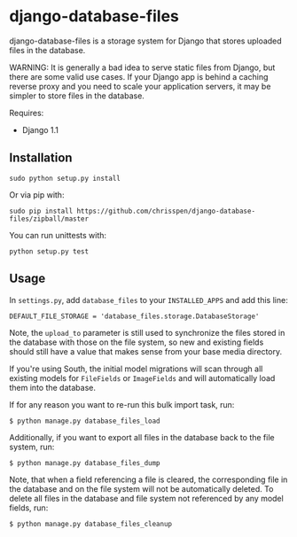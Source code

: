 django-database-files
=====================

django-database-files is a storage system for Django that stores uploaded files
in the database.

WARNING: It is generally a bad idea to serve static files from Django, 
but there are some valid use cases. If your Django app is behind a caching 
reverse proxy and you need to scale your application servers, it may be 
simpler to store files in the database.

Requires:

  * Django 1.1

Installation
------------

    sudo python setup.py install
    
Or via pip with:
    
    sudo pip install https://github.com/chrisspen/django-database-files/zipball/master

You can run unittests with:

    python setup.py test

Usage
-----

In ``settings.py``, add ``database_files`` to your ``INSTALLED_APPS`` and add
this line:

    DEFAULT_FILE_STORAGE = 'database_files.storage.DatabaseStorage'

Note, the ``upload_to`` parameter is still used to synchronize the files stored
in the database with those on the file system, so new and existing fields
should still have a value that makes sense from your base media directory.

If you're using South, the initial model migrations will scan through all
existing models for ``FileFields`` or ``ImageFields`` and will automatically
load them into the database.

If for any reason you want to re-run this bulk import task, run:

    $ python manage.py database_files_load
    
Additionally, if you want to export all files in the database back to the file
system, run:

    $ python manage.py database_files_dump

Note, that when a field referencing a file is cleared, the corresponding file
in the database and on the file system will not be automatically deleted.
To delete all files in the database and file system not referenced by any model
fields, run:

    $ python manage.py database_files_cleanup
